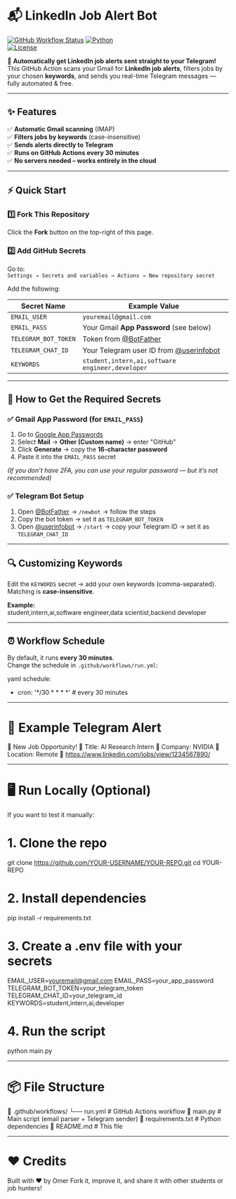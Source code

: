 # 📬 LinkedIn Job Alert Bot  
[![GitHub Workflow Status](https://img.shields.io/github/actions/workflow/status/OmerOnn/linkedin-alert-job-bot/run.yml?branch=main)](https://github.com/OmerOnn/linkedin-alert-job-bot/actions)
[![Python](https://img.shields.io/badge/Python-3.10%2B-blue?logo=python)](https://www.python.org/)  
[![License](https://img.shields.io/badge/license-MIT-green.svg)](LICENSE)  

🚀 **Automatically get LinkedIn job alerts sent straight to your Telegram!**  
This GitHub Action scans your Gmail for **LinkedIn job alerts**, filters jobs by your chosen **keywords**, and sends you real-time Telegram messages — fully automated & free.  

---

## ✨ Features

✅ **Automatic Gmail scanning** (IMAP)  
✅ **Filters jobs by keywords** (case-insensitive)  
✅ **Sends alerts directly to Telegram**  
✅ **Runs on GitHub Actions every 30 minutes**  
✅ **No servers needed – works entirely in the cloud**  

---

## ⚡ Quick Start

### **1️⃣ Fork This Repository**  
Click the **Fork** button on the top-right of this page.  

### **2️⃣ Add GitHub Secrets**  
Go to:  
`Settings → Secrets and variables → Actions → New repository secret`  

Add the following:

| Secret Name            | Example Value                                                              |
|------------------------|----------------------------------------------------------------------------|
| `EMAIL_USER`           | `youremail@gmail.com`                                                      |
| `EMAIL_PASS`           | Your Gmail **App Password** (see below)                                    |
| `TELEGRAM_BOT_TOKEN`   | Token from [@BotFather](https://t.me/BotFather)                             |
| `TELEGRAM_CHAT_ID`     | Your Telegram user ID from [@userinfobot](https://t.me/userinfobot)         |
| `KEYWORDS`             | `student,intern,ai,software engineer,developer`                            |

---

## 🔐 How to Get the Required Secrets

### ✅ **Gmail App Password** (for `EMAIL_PASS`)  
1. Go to [Google App Passwords](https://myaccount.google.com/apppasswords)  
2. Select **Mail** → **Other (Custom name)** → enter "GitHub"  
3. Click **Generate** → copy the **16-character password**  
4. Paste it into the `EMAIL_PASS` secret  

*(If you don’t have 2FA, you can use your regular password — but it’s not recommended)*

### ✅ **Telegram Bot Setup**  
1. Open [@BotFather](https://t.me/BotFather) → `/newbot` → follow the steps  
2. Copy the bot token → set it as `TELEGRAM_BOT_TOKEN`  
3. Open [@userinfobot](https://t.me/userinfobot) → `/start` → copy your Telegram ID → set it as `TELEGRAM_CHAT_ID`  

---

## 🔍 Customizing Keywords  

Edit the `KEYWORDS` secret → add your own keywords (comma-separated).  
Matching is **case-insensitive**.

**Example:**  
student,intern,ai,software engineer,data scientist,backend developer

---

## ⏰ Workflow Schedule  

By default, it runs **every 30 minutes**.  
Change the schedule in `.github/workflows/run.yml`:  

yaml
schedule:
  - cron: '*/30 * * * *'  # every 30 minutes

---

# 📲 Example Telegram Alert
💼 New Job Opportunity!
📝 Title: AI Research Intern
🏢 Company: NVIDIA
📍 Location: Remote
🔗 https://www.linkedin.com/jobs/view/1234567890/

---

# 🖥️ Run Locally (Optional)
If you want to test it manually:
# 1. Clone the repo
git clone https://github.com/YOUR-USERNAME/YOUR-REPO.git
cd YOUR-REPO

# 2. Install dependencies
pip install -r requirements.txt

# 3. Create a .env file with your secrets
EMAIL_USER=youremail@gmail.com
EMAIL_PASS=your_app_password
TELEGRAM_BOT_TOKEN=your_telegram_token
TELEGRAM_CHAT_ID=your_telegram_id
KEYWORDS=student,intern,ai,developer

# 4. Run the script
python main.py

---

# 📦 File Structure
📁 .github/workflows/
   └── run.yml           # GitHub Actions workflow
📄 main.py               # Main script (email parser + Telegram sender)
📄 requirements.txt      # Python dependencies
📄 README.md             # This file

---

# ❤️ Credits
Built with ❤️ by Omer
Fork it, improve it, and share it with other students or job hunters!
